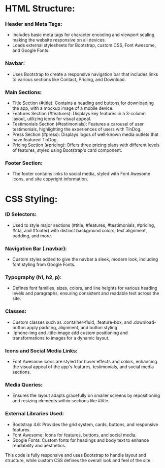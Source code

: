# HTML Structure:

### Header and Meta Tags:
* Includes basic meta tags for character encoding and viewport scaling, making the website responsive on all devices.
* Loads external stylesheets for Bootstrap, custom CSS, Font Awesome, and Google Fonts.

### Navbar:
* Uses Bootstrap to create a responsive navigation bar that includes links to various sections like Contact, Pricing, and Download.

### Main Sections:

* Title Section (#title): Contains a heading and buttons for downloading the app, with a mockup image of a mobile device.
* Features Section (#features): Displays key features in a 3-column layout, utilizing icons for visual appeal.
* Testimonials Section (#testimonials): Features a carousel of user testimonials, highlighting the experiences of users with TinDog.
* Press Section (#press): Displays logos of well-known media outlets that have featured TinDog.
* Pricing Section (#pricing): Offers three pricing plans with different levels of features, styled using Bootstrap's card component.

### Footer Section:

* The footer contains links to social media, styled with Font Awesome icons, and site copyright information.

# CSS Styling:

### ID Selectors:

* Used to style major sections (#title, #features, #testimonials, #pricing, #cta, and #footer) with distinct background colors, text alignment, padding, and more.

### Navigation Bar (.navbar):

* Custom styles added to give the navbar a sleek, modern look, including font styling from Google Fonts.

### Typography (h1, h2, p):

* Defines font families, sizes, colors, and line heights for various heading levels and paragraphs, ensuring consistent and readable text across the site.

### Classes:

* Custom classes such as .container-fluid, .feature-box, and .download-button apply padding, alignment, and button styling.
* .iphone-img and .title-image add custom positioning and transformations to images for a dynamic layout.

### Icons and Social Media Links:

* Font Awesome icons are styled for hover effects and colors, enhancing the visual appeal of the app's features, testimonials, and social media sections.

### Media Queries:

* Ensures the layout adapts gracefully on smaller screens by repositioning and resizing elements within sections like #title.

### External Libraries Used:
* Bootstrap 4.6: Provides the grid system, cards, buttons, and responsive features.
* Font Awesome: Icons for features, buttons, and social media.
* Google Fonts: Custom fonts for headings and body text to enhance readability and aesthetics.

This code is fully responsive and uses Bootstrap to handle layout and structure, while custom CSS defines the overall look and feel of the site.
